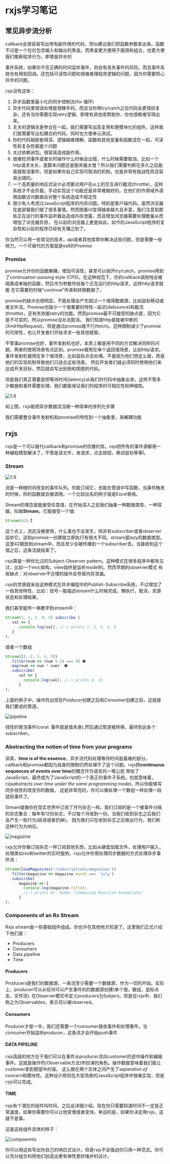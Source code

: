 # rxjs学习笔记

## 常见异步流分析

callback会很容易写出带有副作用的代码，而fp建议我们把函数参数拿出来。函数不过是一个仅仅包含输入和输出的黑盒。而黑盒更方便用于服用和组合，也更方便我们推断程序行为，即使是异步的

事件系统，如果你不在正确的时间监听事件，则会有丢失事件的风险。而且事件系统也有用到回调。还包括可读性问题和很难推理程序逻辑的问题，因为你需要担心异步的问题。

rxjs没有这些：

1. 异步函数里最小化的同步控制流(for 循环)
2. 异步代码里错误处理是很棘手的，而且当你用try/catch之后代码会更错综复杂。还有当你需要实现retry逻辑，即使有其他库帮助你，你也很极难写得出来。
3. 无关的逻辑总是参合在一起。我们需要写出高复用和更模块化的组件，这样我们就需要写出松耦合的代码，同时也方便单元测试。
4. 你的代码越嵌套得深，逻辑越难理解。函数和其他变量和函数混在一起，可读性和复杂性都是个问题
5. 太过依赖闭包。很容易造成副作用。
6. 很难检测事件或者长时操作什么时候会出错，什么时候需要取消。比如一个http请求太长，是脚本问题还是服务器太慢？所以我们需要判断在多久之后能直接取消事件。但是如果你自己实现可取消的机制，也是非常有挑战性而且容易出错的。
7. 一个高质量的响应式设计必须要对用户在ui上的交互进行截流(throttle)，这样系统才不会负载。手动实现这个功能还是非常难做好的。在他们的作用域外调用函数访问数据会对整个系统造成不稳定性
8. 很少有人考虑过JavaScript程序的内存问题。特别是客户端代码。虽然浏览器在底层替我们做了很多事情。然而随着UI变得越来越大且丰富，我们注意到那些正在运行的事件监听器会造成内存泄露，而且增加浏览器需要处理数量从而增加了浏览器负担，
在以前的浏览器上更是如此。如今的JavaScript程序的复杂性和以前的程序已经有天壤之别了。

你当然可以用一些常见的技术，api或者其他库帮你解决这些问题，但是需要一些努力。一个可替代的方案就是es6的Promise

### Promise

promise允许你的函数解耦，增加可读性，甚至可以抛开try/catch，promise用到了continuation-passing style (CPS)。在这种规范下，你的callback调用栈会被隔离成单独的函数，然后作为参数传给每个正在运行的http请求，这样http请求就能
在它需要的时候"continue"传递和转换数据了。

promise的缺点也很明显，不能处理会产生超过一个值得数据源，比如鼠标移动或者文件流。Promise也缺少一个很重要的特性--延迟(debounce)和截流(throttle)，还有失败能retry的功能。然而promise最不可接受的缺点是，因为它是不可变的，所以promise没办法取消。
我们知道http是能被中断的(XmlHttpRequest)，但是通过promise就不行(fetch)。这种限制减少了promise的可用性，也让开发者们开始寻求一些其他框架。

不管事promise也好，事件发射机也好，本质上都是用不同的方式解决同样的问题。两者的使用场景有点区别。promise被用在单个返回值场景，比如http请求。事件发射机被用在多个值场景，比如鼠标点击处理。不是因为他们想这么做，而是他们的实现机制导致他们只适合这些场景。
然后开发者们就必须同时使用他们来达成开发目标，然后就会写出别扭和困惑的代码。

但是我们真正需要是把等待时间(latency)从我们的代码中抽象出来，这样不管多少数据和事件需要处理，我们都能保证我们的程序的可相应性和伸缩性。

![1.8](https://raw.githubusercontent.com/useroriented/useroriented.github.io/master/images/rxjs-in-action/82D7357F-9A38-4CA7-A964-8ED55963677D.png)

如上图，rxjs能把异步数据流当做一种简单的序列化步骤

我们需要整合事件发射机和promise的特性到一个抽象里，来解耦功能

## rxjs

rxjs是一个可以替代callback和promise的优雅的库。rxjs把所有的事件源都用一种编程模型解决了，不管是读文件，发请求，点击按钮，移动鼠标等等Ï。

### Stream

![1.9](https://raw.githubusercontent.com/useroriented/useroriented.github.io/master/images/rxjs-in-action/ADCC6346-036D-4E19-A314-C768A09906C8.png)

流是一种随时间改变的事件队列。你能订阅它，也能在管道中写函数，当事件触发的时候，你的函数就会被调用。一个比较出名的例子就是Excel表格。

Stream的理念是能接受任意值，在开始深入之前我们抽象一种数据类型，一种容器，叫做**Stream**。它能接受一个值:

```js
Stream(42);Ï
```

这个点上，流还没被使用，什么事也不会发生，除非有subscriber或者observer监听它。这和promise一创建就立即执行有很大不同。stream是lazy的数据类型。
这里42被放到stream中，而且至少会被传播到一个subscriber去。当接收到这个值之后，这条流就结束了。

rxjs算是一种优化过的Subject-Observer pattern。这种模式在很多程序中都有见过，比如一个mvc架构，view始终是监听model的。然而早期的observer模式
有些缺点：对observer不合理的操作会导致内存泄漏。

rxjs的灵感就来自这种模式在异步编程中的Publish-Subscribe系统，不过增加了一些其他特性，比如：信号--能描述stream什么时候完成，懒执行，取消，资源状态和处理结果。

我们甚至能传一串数字到stream中：

```js
Stream(1, 2, 3, 4, 5).subscribe (
   val => {
      console.log(val); //-> prints 1, 2, 3, 4, 5   
   }
);
```

或者一个数组

```js
Stream([1, 2, 3, 4, 5])
  .filter(num => (num % 2) === 0) ❶ 
  .map(num => num * num)  ❶ 
  .subscribe(
      val => {
        console.log(val); //-> prints 4, 16   
      }
);
```

上面的例子中，操作符出现在*Producer*创建之后和*Consumer*创建之前，这就是我们要说的管道。

![pipeline](https://raw.githubusercontent.com/useroriented/useroriented.github.io/master/images/rxjs-in-action/pipeline.png)

线性的冒泡事件(coral: 事件就是值本身),然后通过管道被转换。最终到达各个subscriber。

### Abstracting the notion of time from your programs

讲真，**time is of the essence**。异步流代码处理等待时间是最难的部分。callback和promise都因为自身的限制仍然处理不了这个问题。rxjs把**continuous sequences of events over time**的概念作为语言的一等公民
带给了JavaScript，最终成为了JavaScript的一个真正的事件子系统。也就意味着，rxjs*abstracts over time under the same programming model*，所以你能够写同步线性的改变你的数据。
这是非常亮的，你可以像处理一个数组一样处理一段鼠标事件了。

Stream就像你在现实世界中订阅了月刊杂志一样。我们订阅的是一个被事件分隔的杂志集合：每年有12份杂志，不过每个月收到一份。当我们收到杂志之后我们会产生一些行为(阅读或者扔掉)。
因为我们只在收到杂志之后做出行为，我们称这种行为为响应。

![magazine](https://raw.githubusercontent.com/useroriented/useroriented.github.io/master/images/rxjs-in-action/magazine.png)

rxjs允许你像订阅杂志一样订阅其他东西，比如从硬盘加载文件，处理用户输入，处理类似rss和twitter的实时服务。rxjs允许你用处理同步数据的方式处理异步事件流：

```js
Stream(loadMagazines('/subscriptions/magazines'))
  .filter(magazine => magazine.month === 'July')
  .subscribe(
      magazine => {
        console.log(magazine.title);
        //-> prints Dr. Dobbs "Composing Reactive Animations"   
      }
);
```

### Components of an Rx Stream

Rxjs stream由一些基础组件组成。你也许在其他地方知道了。这里我们正式介绍下他们是：

+ Producers
+ Consumers
+ Data pipeline
+ Time

#### Producers

Producers是我们的数据源，一条流至少需要一个数据源，作为一切的开始。实际上，producer可以从任何可以产生事件的的数据源创建(单个值，数组，鼠标点击，文件流).
在Observer模式中定义producers为Subject。但是在rxjs中，我们称之为Observables，表示可以被observed。

#### Consumers

Producer才是一半，我们还需要一个consumer接收事件和处理事件。当consumer开始监听producer，这条流才会开始push事件

#### DATA PIPELINE

rxjs高级的地方在于我们可以在事件从producer流向customer的途中操作和编辑事件。这就是操作符(Observable方法)所扮演的角色。操作数据意味着我们能让customer拿到期望中的值。
这么做在两个实体之间产生了*separation of concern*和模块性。这种设计原则在大型场景的JavaScript程序中很难实现，但是rxjs可以完成。

#### TIME

rxjs有个潜在的组件叫时间，之后会详细介绍。现在你只需要知道时间不一定是正常速度，如果你需要你可以让他变慢或者变快。幸运的是，如果你决定用rxjs，这就不是事。

这是这些组件具体的样子：

![compoennts](https://raw.githubusercontent.com/useroriented/useroriented.github.io/master/images/rxjs-in-action/components-of-rxjs.png)

你可以用这些写出你自己的响应式设计。但是rxjs不会强迫你只用一种范式。你可以充分组合利用他们创造出更有弹性更好维护的设计。